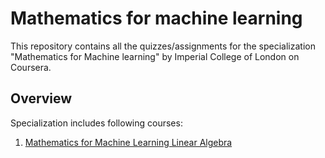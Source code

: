 # Mathematics for machine learning 

This repository contains all the quizzes/assignments for the specialization "Mathematics for Machine learning" by Imperial College of London on Coursera.

## Overview
Specialization includes following courses:

1. [Mathematics for Machine Learning Linear Algebra](https://github.com/mhmdreda99/Math_for_Machine_Learning_Coursera/tree/master/Mathematics%20for%20Machine%20Learning%20Linear%20Algebra)
